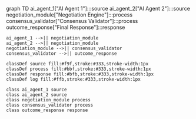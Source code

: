 graph TD
    ai_agent_1["AI Agent 1"]:::source
    ai_agent_2["AI Agent 2"]:::source
    negotiation_module["Negotiation Engine"]:::process
    consensus_validator["Consensus Validator"]:::process
    outcome_response["Final Response"]:::response

    ai_agent_1 -->|| negotiation_module
    ai_agent_2 -->|| negotiation_module
    negotiation_module -->|| consensus_validator
    consensus_validator -->|| outcome_response

    classDef source fill:#f9f,stroke:#333,stroke-width:1px
    classDef process fill:#bbf,stroke:#333,stroke-width:1px
    classDef response fill:#bfb,stroke:#333,stroke-width:1px
    classDef log fill:#ffb,stroke:#333,stroke-width:1px

    class ai_agent_1 source
    class ai_agent_2 source
    class negotiation_module process
    class consensus_validator process
    class outcome_response response
